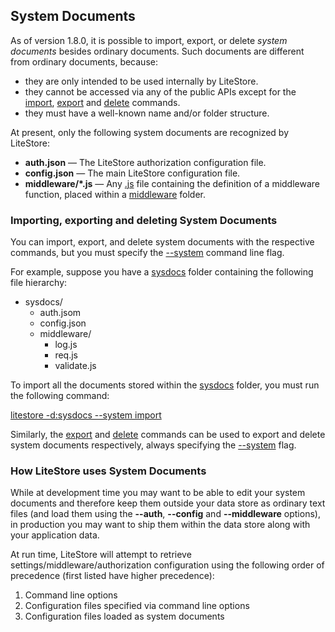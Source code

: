 ## System Documents

As of version 1.8.0, it is possible to import, export, or delete *system documents* besides ordinary documents. Such documents are different from ordinary documents, because:

* they are only intended to be used internally by LiteStore.
* they cannot be accessed via any of the public APIs except for the [import](class:kwd), [export](class:kwd) and [delete](class:kwd) commands.
* they must have a well-known name and/or folder structure.

At present, only the following system documents are recognized by LiteStore:

* **auth.json** &mdash; The LiteStore authorization configuration file.
* **config.json** &mdash; The main LiteStore configuration file.
* **middleware/\*.js** &mdash; Any [.js](class:ext) file containing the definition of a middleware function, placed within a [middleware](class:dir) folder.

### Importing, exporting and deleting System Documents

You can import, export, and delete system documents with the respective commands, but you must specify the [--system](class:kwd) command line flag.

For example, suppose you have a [sysdocs](class:dir) folder containing the following file hierarchy:

* sysdocs/
  * auth.jsom
  * config.json
  * middleware/
    * log.js
    * req.js
    * validate.js

To import all the documents stored within the [sysdocs](class:dir) folder, you must run the following command:

[litestore -d:sysdocs --system import](class:kwd)

Similarly, the [export](class:kwd) and [delete](class:kwd) commands can be used to export and delete system documents respectively, always specifying the [--system](class:kwd) flag.

### How LiteStore uses System Documents

While at development time you may want to be able to edit your system documents and therefore keep them outside your data store as ordinary text files (and load them using the **--auth**, **--config** and **--middleware** options), in production you may want to ship them within the data store along with your application data.

At run time, LiteStore will attempt to retrieve settings/middleware/authorization configuration using the following order of precedence (first listed have higher precedence):

1. Command line options
2. Configuration files specified via command line options
3. Configuration files loaded as system documents